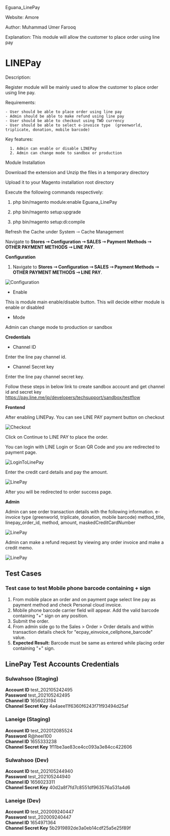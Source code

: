 Eguana_LinePay

Website: Amore

Author: Muhammad Umer Farooq

Explanation: This module will allow the customer to place order using line pay

# LINEPay

Description:

Register module will be mainly used to allow the customer to place order using line pay.

Requirements:

    - User should be able to place order using line pay
    - Admin should be able to make refund using line pay
    - User should be able to checkout using TWD currency
    - User should be able to select e-invoice type  (greenworld, triplicate, donation, mobile barcode) 

Key features:

      1. Admin can enable or disable LINEPay
      2. Admin can change mode to sandbox or production
       
Module Installation

Download the extension and Unzip the files in a temporary directory

Upload it to your Magento installation root directory

Execute the following commands respectively:

1.  php bin/magento module:enable Eguana_LinePay

2.  php bin/magento setup:upgrade

3.  php bin/magento setup:di:compile

Refresh the Cache under System ⇾ Cache Management

Navigate to **Stores ⇾ Configuration ⇾ SALES ⇾ Payment Methods ⇾ OTHER PAYMENT METHODS ⇾ LINE PAY**.

**Configuration**

1. Navigate to **Stores ⇾ Configuration ⇾ SALES ⇾ Payment Methods ⇾ OTHER PAYMENT METHODS ⇾ LINE PAY**.

 ![Configuration](https://i.ibb.co/t2k5cb1/1.png)
 
* Enable 

This is module main enable/disable button. This will decide either module is enable or disabled

* Mode 

Admin can change mode to production or sandbox

**Credentials**

* Channel ID

Enter the line pay channel id.

* Channel Secret key

Enter the line pay channel secret key.

Follow these steps in below link to create sandbox account and get channel id and secret key
https://pay.line.me/jp/developers/techsupport/sandbox/testflow

**Frontend**

After enabling LINEPay.
You can see LINE PAY payment button on checkout

 ![Checkout](https://i.ibb.co/4tbk2TV/2.png)

Click on Continue to LINE PAY to place the order.

You can login with LINE Login or Scan QR Code and you are redirected to payment page.

 ![LoginToLinePay](https://i.ibb.co/GM7nmxV/Screenshot-from-2020-11-19-17-32-59.png)

Enter the credit card details and pay the amount.

 ![LinePay](https://i.ibb.co/NF23Ytw/Screenshot-from-2020-11-19-17-33-16.png)

After you will be redirected to order success page.

**Admin**

Admin can see order transaction details with the following information.
e-invoice type  (greenworld, triplicate, donation, mobile barcode) 
method_title, linepay_order_id, method,	amount, maskedCreditCardNumber

 ![LinePay](https://i.ibb.co/ZBBjC9M/3.png)

Admin can make a refund request by viewing any order invoice and make a credit memo.

 ![LinePay](https://i.ibb.co/C80C09q/4.png)

## Test Cases

### Test case to test Mobile phone barcode containing + sign
1. From mobile place an order and on payment page select line pay as payment method and check Personal cloud invoice.
2. Mobile phone barcode carrier field will appear. Add the valid barcode containing "+" sign on any position.
3. Submit the order.
4. From admin side go to the Sales > Order > Order details and within transaction details check for "ecpay_einvoice_cellphone_barcode" value.  
5. **Expected Result:** Barcode must be same as entered while placing order containing "+" sign.

## LinePay Test Accounts Credentials

### Sulwahsoo (Staging)

**Account ID** test_202105242495  
**Password** test_202105242495  
**Channel ID** 1656023194  
**Channel Secret Key** 4a4aee11f6360f6243f71f93494d25af  

### Laneige (Staging)

**Account ID** test_202012085524  
**Password** R@heel100  
**Channel ID** 1655333238  
**Channel Secret Key** 1f11be3ae83ce4cc093a3e84cc422606

### Sulwahsoo (Dev)

**Account ID** test_202105244940  
**Password** test_202105244940  
**Channel ID** 1656023311  
**Channel Secret Key** 40d2a8f7fd7c8551df963576a531a4d6  

### Laneige (Dev)

**Account ID** test_202009240447  
**Password** test_202009240447  
**Channel ID** 1654971364  
**Channel Secret Key** 5b2919892de3a0eb14cdf25a5e25f89f
